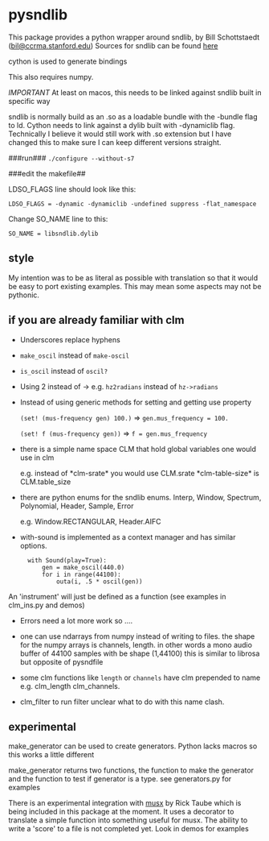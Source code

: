 # pysndlib


This package provides a python wrapper around sndlib, by Bill Schottstaedt (bil@ccrma.stanford.edu)
Sources for sndlib can be found [here](https://ccrma.stanford.edu/software/snd/sndlib/)

cython is used to generate bindings

This also requires numpy.

*IMPORTANT* 
At least on macos, this needs to be linked against sndlib built in specific way

sndlib is normally build as an .so as a loadable bundle with the -bundle flag to ld. Cython needs to link
against a dylib built with -dynamiclib flag. Technically I believe it would still work with .so extension but 
I have changed this to make sure I can keep different versions straight.



###run###
`./configure --without-s7`

###edit the makefile##

LDSO_FLAGS line should look like this:

`LDSO_FLAGS = -dynamic -dynamiclib -undefined suppress -flat_namespace`

Change SO_NAME line to this:

`SO_NAME = libsndlib.dylib`




## style

My intention was to be as literal as possible with translation so that it would be easy to port existing examples. This may
mean some aspects may not be pythonic. 


## if you are already familiar with clm 

- Underscores replace hyphens 

- `make_oscil` instead of `make-oscil`

- `is_oscil` instead of `oscil?`

- Using 2 instead of -> e.g. `hz2radians` instead of `hz->radians`

- Instead of using generic methods for setting and getting use property
	
	`(set! (mus-frequency gen) 100.)`  => `gen.mus_frequency = 100.`
	
	`(set! f (mus-frequency gen))` => `f = gen.mus_frequency`
	
- there is a simple name space CLM that hold global variables one would use in clm
	
	e.g. instead of \*clm-srate\* you would use CLM.srate
	\*clm-table-size\* is CLM.table_size
	
- there are python enums for the sndlib enums. Interp, Window, Spectrum, Polynomial, Header, Sample, Error
	
	e.g. Window.RECTANGULAR, Header.AIFC
	
- with-sound is implemented as a context manager and has similar options.

		with Sound(play=True): 
			gen = make_oscil(440.0)
			for i in range(44100):
				outa(i, .5 * oscil(gen))
	    

An 'instrument' will just be defined as a function (see examples in clm_ins.py and demos)

- Errors need a lot more work so ....

- one can use ndarrays from numpy instead of writing to files. the shape 
for the numpy arrays is channels, length. in other words a mono audio buffer of 
44100 samples with be shape (1,44100) this is similar to librosa but opposite of 
pysndfile

- some clm functions like `length` or `channels` have clm prepended to name e.g. clm_length
 clm_channels. 


 - clm_filter to run filter unclear what to do with this name clash.

## experimental


make_generator can be used to create generators. Python lacks macros so this works a little different

make_generator returns two functions, the function to make the generator and the function to test if generator 
is a type. see generators.py for examples

There is an experimental integration with [musx](https://github.com/musx-admin/musx) by Rick Taube which is being included
in this package at the moment. It uses a decorator to translate a simple function into something useful for musx. The ability
to write a 'score' to a file is not completed yet. Look in demos for examples


	    


